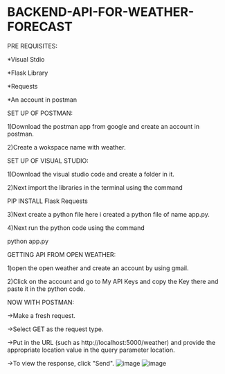 # BACKEND-API-FOR-WEATHER-FORECAST
PRE REQUISITES:

*Visual Stdio

*Flask Library

*Requests

*An account in postman

SET UP OF POSTMAN:

1)Download the postman app from google and create an account in postman.

2)Create a wokspace name with weather.

SET UP OF VISUAL STUDIO:

1)Download the visual studio code and create a folder in it.

2)Next import the libraries in the terminal using the command

PIP INSTALL Flask Requests

3)Next create a python file here i created a python file of name app.py.

4)Next run the python code using the command

   python app.py
   
GETTING API FROM OPEN WEATHER:

1)open the open weather and create an account by using gmail.

2)Click on the account and go to My API Keys and copy the Key there and paste it in the python code.

NOW WITH POSTMAN:

->Make a fresh request.

->Select GET as the request type.

->Put in the URL (such as http://localhost:5000/weather) and provide the appropriate location value in the query parameter location.

->To view the response, click "Send".
![image](https://github.com/Umasaikanth/BACKEND-API-FOR-WEATHER-FORECAST/assets/150250543/485f92ff-84d0-4f6a-83c6-5955b9ec22ea)
![image](https://github.com/Umasaikanth/BACKEND-API-FOR-WEATHER-FORECAST/assets/150250543/63ab7006-500c-4987-a2fb-4a3198c2e8f1)

